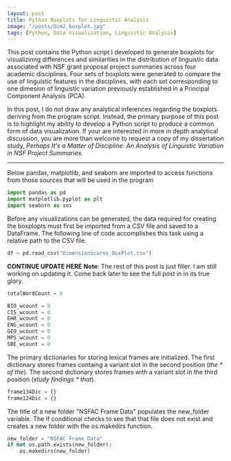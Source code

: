 ```yaml
---
layout: post
title: Python Boxplots for Linguistic Analysis
image: "/posts/Dim2_boxplot.jpg"
tags: [Python, Data Visualization, Linguistic Analysis]
---
```


This post contains the Python script I developed to generate boxplots for visualizinng differences and similarities in the distribution of linguistic data associated with NSF grant proposal project summaries across four academic disciplines. Four sets of boxplots were generated to compare the use of linguistic features in the disciplines, with each set corresponding to one dimesion of linguistic variation previously established in a Principal Component Analysis (PCA). 

In this post, I do not draw any analytical inferences regarding the boxplots deriving from the program script. Instead, the primary purpose of this post is to highlight my ability to develop a Python script to produce a common form of data visualization. If your are interested in more in depth analytical discussion, you are more than welcome to request a copy of my dissertation study, *Perhaps It's a Matter of Discipline: An Analysis of Linguistic Variation in NSF Project Summaries*.   

---

Below pandas, matplotlib, and seaborn are imported to access functions from those sources that will be used in the program

```python
import pandas as pd
import matplotlib.pyplot as plt
import seaborn as sns
```
Before any visualizations can be generated, the data required for creating the boxplopts must first be imported from a CSV file and saved to a DataFrame. The following line of code accomplishes this task using a relative path to the CSV file. 

```python
df = pd.read_csv("DimensionScores_BoxPlot.csv")
```
**CONTINUE UPDATE HERE** 
**Note**: The rest of this post is just filler. I am still working on updating it. Come back later to see the full post in in its true glory.  

```python
totalWordCount = 0

BIO_wcount = 0
CIS_wcount = 0
EHR_wcount = 0
ENG_wcount = 0
GEO_wcount = 0
MPS_wcount = 0
SBE_wcount = 0
```
The primary dictionaries for storing lexical frames are initialized. The first dictionary stores frames containg a variant slot in the second position (*the * of the*). The second dictionary stores frames with a variant slot in the third position (*study findings * that*).

```python
frame134Dic = {}
frame124Dic = {}
```
The title of a new folder "NSFAC Frame Data" populates the new_folder variable. The if conditional checks to see that that file does not exist and creates a new folder with the os.makedirs function.

```python
new_folder = "NSFAC Frame Data"
if not os.path.exists(new_folder):
    os.makedirs(new_folder)
```
